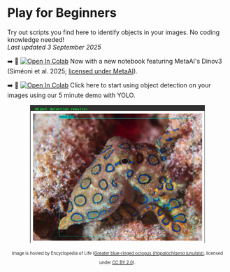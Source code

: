 # Play for Beginners 
Try out scripts you find here to identify objects in your images. No coding knowledge needed!   
*Last updated 3 September 2025*  

:arrow_right: :seedling: [![Open In Colab](https://colab.research.google.com/assets/colab-badge.svg)](https://colab.research.google.com/github/aubricot/computer_vision_with_eol_images/blob/master/play_for_beginners/dinov3_demo.ipynb) Now with a new notebook featuring MetaAI's Dinov3 (Siméoni et al. 2025; [licensed under MetaAI](https://ai.meta.com/resources/models-and-libraries/dinov3-license/?fbclid=IwZXh0bgNhZW0CMTAAYnJpZBExZ21RaE10TjdKQlRERk5lVAEee_PwlnA3G9XMBzWrtH7faFT1TZ-jcxbQgfwcdBEuwq6wdU4EbYUvq_Xe_-c_aem_eCv4c_bxKZvdRGPCeQAfMw)).

:arrow_right: :seedling: [![Open In Colab](https://colab.research.google.com/assets/colab-badge.svg)](https://colab.research.google.com/github/aubricot/computer_vision_with_eol_images/blob/master/play_for_beginners/yolo_demo_v2.ipynb) Click here to start using object detection on your images using our 5 minute demo with YOLO.

<p align="center">
<a href="url"><img src="https://github.com/aubricot/computer_vision_with_eol_images/blob/master/play_for_beginners/objdet_509.67a3c831deb818de140b79d9d393a666.png" align="middle" width="400" ></a></p>   

<p align="center"> 
<sub><sup>Image is hosted by Encyclopedia of Life (<a href="[https://content.eol.org/data/media/7e/84/94/542.14577243646.jpg](https://content.eol.org/data/media/04/59/24/509.67a3c831deb818de140b79d9d393a666.jpg)">Greater blue-ringed octopus (<i>Hapalochlaena lunulata</i>)</a>, licensed under <a href="https://creativecommons.org/licenses/by/2.0">CC BY 2.0</a>).</sup></sub>
